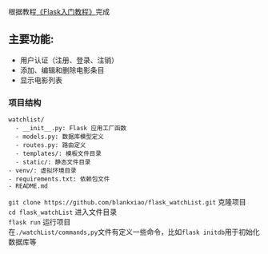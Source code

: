 根据教程[《Flask入门教程》](https://tutorial.helloflask.com/)完成
## **主要功能**:
- 用户认证（注册、登录、注销）
- 添加、编辑和删除电影条目
- 显示电影列表

### 项目结构
```plaintext
watchlist/
  - __init__.py: Flask 应用工厂函数
  - models.py: 数据库模型定义
  - routes.py: 路由定义
  - templates/: 模板文件目录
  - static/: 静态文件目录
- venv/: 虚拟环境目录
- requirements.txt: 依赖包文件
- README.md
```


`git clone https://github.com/blankxiao/flask_watchList.git` 克隆项目  
`cd flask_watchList` 进入文件目录  
`flask run` 运行项目  
在`./watchList/commands,py`文件有定义一些命令，比如`flask initdb`用于初始化数据库等
